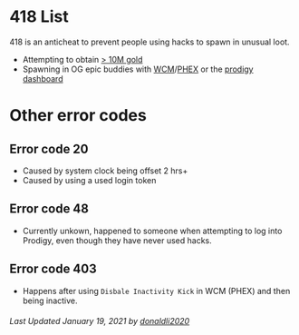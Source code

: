 # 418 List
418 is an anticheat to prevent people using hacks to spawn in unusual loot.
- Attempting to obtain [> 10M gold](https://github.com/Prodigy-Hacking/ProdigyMathGameHacking/commit/08e3866c92b4e158d97369784461a698383e2ce1)
- Spawning in OG epic buddies with [WCM](https://github.com/Prodigy-Hacking/ProdigyMathGameHacking/tree/master/willsCheatMenu)/[PHEX](https://github.com/Prodigy-Hacking/ProdigyMathGameHacking/tree/master/PHEx) or the [prodigy dashboard](https://prodigy-dashboard.hostedposted.com)

# Other error codes

## Error code 20
- Caused by system clock being offset 2 hrs+
- Caused by using a used login token

## Error code 48
- Currently unkown, happened to someone when attempting to log into Prodigy, even though they have never used hacks.

## Error code 403
- Happens after using `Disbale Inactivity Kick` in WCM (PHEX) and then being inactive.

###### Last Updated January 19, 2021 by [donaldli2020](https://github.com/donaldli2020)
